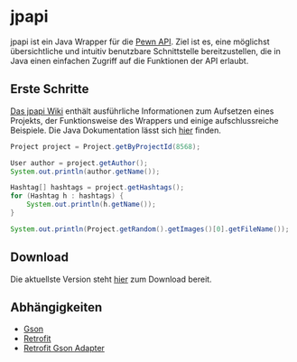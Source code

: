 # jpapi
jpapi ist ein Java Wrapper für die [Pewn API](http://pewn.de/papi/). Ziel ist es, eine möglichst übersichtliche und intuitiv benutzbare Schnittstelle bereitzustellen, die in Java einen einfachen Zugriff auf die Funktionen der API erlaubt.

## Erste Schritte
[Das jpapi Wiki](https://github.com/crykn/jpapi/wiki) enthält ausführliche Informationen zum Aufsetzen eines Projekts, der Funktionsweise des Wrappers und einige aufschlussreiche Beispiele. Die Java Dokumentation lässt sich [hier](http://crykn.github.io/jpapi-javadoc/) finden.

```java
Project project = Project.getByProjectId(8568);

User author = project.getAuthor();
System.out.println(author.getName());

Hashtag[] hashtags = project.getHashtags();
for (Hashtag h : hashtags) {
	System.out.println(h.getName());
}

System.out.println(Project.getRandom().getImages()[0].getFileName());
```

## Download
Die aktuellste Version steht [hier](https://github.com/crykn/jpapi/releases/) zum Download bereit.

## Abhängigkeiten
* [Gson](http://mvnrepository.com/artifact/com.google.code.gson/gson/2.8.5)
* [Retrofit](http://mvnrepository.com/artifact/com.squareup.retrofit2/retrofit/2.4.0)
* [Retrofit Gson Adapter](http://mvnrepository.com/artifact/com.squareup.retrofit2/converter-gson/2.4.0)
